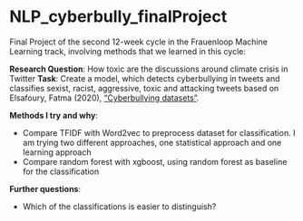 # NLP_cyberbully_finalProject
Final Project of the second 12-week cycle in the Frauenloop Machine Learning track, involving methods that we learned in this cycle: 

**Research Question**: How toxic are the discussions around climate crisis in Twitter
**Task**: Create a model, which detects cyberbullying in tweets and classifies sexist, racist, aggressive, toxic and attacking tweets based on Elsafoury, Fatma (2020), [“Cyberbullying datasets”](https://www.kaggle.com/datasets/saurabhshahane/cyberbullying-dataset?select=aggression_parsed_dataset.csv). 

**Methods I try and why**:
- Compare TFIDF with Word2vec to preprocess dataset for classification. I am trying two different approaches, one statistical approach and one learning approach
- Compare random forest with xgboost, using random forest as baseline for the classification

**Further questions**:
- Which of the classifications is easier to distinguish?
